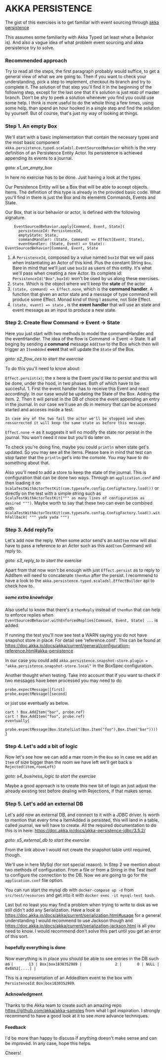 # AKKA PERSISTENCE
The gist of this exercises is to get familiar with event sourcing through [akka persistence](https://doc.akka.io/docs/akka/current/typed/persistence.html)

This assumes some familiarity with Akka Typed (at least what a Behavior is). And also a vague idea of what problem event sourcing and akka persistence try to solve. 

### Recommended approach
Try to read all the steps, the first paragraph probably would suffice, to get a general view of what we are going to. 
Then if you want to check your understanding, pick a step to implement, checkout its branch and try to complete it. The solution of that step you'll find it in the beginning of the following step, except for the last one that it's solution is just `HEAD` of master branch. Don't be shy to peek a solution whenever you find you could use some help. I think is more useful to do the whole thing a few times, using some help, than spend an hour hooked in a single step and find the solution by yourself. But of course, that's just my way of looking at things.

### Step 1. An empty Box
We'll start with a basic implementation that contain the necesary types and the most basic component `akka.persistence.typed.scaladsl.EventSourcedBehavior` which is the very definition of an Persistence Entity Actor. Its persistence is achieved appending its events to a journal. 

*goto: s1_an_empty_box*

In here no exercise has to be done. Just having a look at the types

Our Persistence Entity will be a Box that will be able to accept objects. Items. The definition of this type is already in the provided basic code. What you'll find in there is just the Box and its elements Commands, Events and State.

Our Box, that is our behavior or actor, is defined with the following signature.  

```   
    EventSourcedBehavior.apply[Command, Event, State](
      persistenceId: PersistenceId,
      emptyState: State,
      commandHandler: (State, Command) => Effect[Event, State],
      eventHandler: (State, Event) => State): EventSourcedBehavior[Command, Event, State
```

1. A `PersistenceId`, composed by a value named `boxId` that we will pass when instantiating an Actor of this kind. Plus the constant String `Box`.  Bare in mind that we'll just use `boxId` as users of this entity. It's what we'll pass when creating a new Actor. Its complete id: `PersistenceId("Box",boxId)` won't be used by us along these exercises.
2. `State`. Which is the object where we'll keep the **state** of the actor
3. `(state, command) => Effect.none`, which is the **command handler**. A function that given an actor state and a message of type command will produce some Effect. Monad kind of thing I assume, not Side Effect.
4. `(state, event) => state` , is the **event handler** that will use an state and event message as an input to produce a new state.




### Step 2. Create flow Command -> Event -> State

Here you just start with two methods to model the commandHandler and the eventHandler. The idea of the flow is Command -> Event -> State. It all beging by sending a **command** message `AddItem` to the Box which then will trigger an `ItemAdded` **event** that will update the `State` of the Box.

*goto: s2_flow_ces to start the exercise*

To do this you'll need to know about: 

`Effect.persist(x)`; the x here is the Event you'd like to persist and this will be done, under the hood, in two phases. Both of which have to be succesful.
    1. First the event handler has to receive this Event and react accordingly. In our case would be updating the State of the Box. Adding the item.
    2. Then it will persist in the DB of choice the event appending an entry in the journal. In our case we'll use an db in memory that can be accessed started and acceses inside a test.

    In case any of the two fail the actor we'll be stopped and when ressurrected it will keep the same state as before this message. 

`Effect.none` -> as it suggests it will no modify the state nor persist in the journal. You won't need it now but you'll do later on. 

To check you're doing fine, maybe you could `println` when state get's updated. So you may see all the items. Please bare in mind that test can stop faster that the `println` get's into the console. You may have to do something about that.

Also you'll need to add a store to keep the state of the journal. This is configuration that can be done two ways. Through an `application.conf` and then loading it on `ScalaTestWithActorTestKit(com.typesafe.config.ConfigFactory.load())` or directly on the test with a simple string such as `ScalaTestWithActorTestKit(""" as many lines of configuration as desired """)`. Maybe worth to say that these two can even be combined with `ScalaTestWithActorTestKit(com.typesafe.config.ConfigFactory.load().withFallback( """ yada yada """)`


### Step 3. Add replyTo

Let's add now the reply. When some actor send's an `AddItem` now will also have to pass a reference to an Actor such as this `AddItem` Command will reply to.

*goto: s3_reply_to to start the exercise*


Apart from that now won't be enough with just `Effect.persist` as to reply to AddItem will need to concatenate `thenRun` after the persist. I recommend to have a look to the `akka.persistence.typed.scaladsl.EffectBuilder` api to check how to.

##### some extra knowledge

Also useful to know that there's a `thenReply` instead of `thenRun` that can help to enforce replies when `EventSourcedBehavior.withEnforcedReplies[Command, Event, State] ...` is added.

If running the test you'll now see test a WARN saying you do not have snapshot store in place. For detail see 'reference.conf'. This can be found at https://doc.akka.io/docs/akka/current/general/configuration-reference.html#akka-persistence

In our case you could add `akka.persistence.snapshot-store.plugin = "akka.persistence.snapshot-store.local"` in the BoxSpec configuration.

Another thought when testing. Take into account that if you want to check if two messages have been processed you may need to do


    probe.expectMessage([first]
    probe.expectMessage([second]
	


 or just use eventually as below.
    

    cart ! Box.AddItem("bar", probe.ref)
    cart ! Box.AddItem("foo", probe.ref)
    eventually{
      probe.expectMessage(Box.State(List(Box.Item("foo"),Box.Item("bar"))))
    }
    


### Step 4. Let's add a bit of logic

Now let's see how we can add a max room in the `Box` so in case we add an `Item` of size bigger than the room we have left we'll get back a `Rejected(item,roomLeft)`

*goto: s4_business_logic to start the exercise*


Maybe a good approach is to create this new bit of logic an just adjust the already existing test before dealing with Rejections, if that makes sense.

### Step 5. Let's add an external DB

Let's add now an external DB, and connect to it with a JDBC driver. Is worth to mention that every time a ItemAdded is persisted, this will land in a table, called journal, we will have to create. All the required documentation to do this is in here:
https://doc.akka.io/docs/akka-persistence-jdbc/3.5.2/

*goto: s5_external_db to start the exercise*


From the link above I would not create the snapshot table until required, though. 

We'll use in here MySql (for not special reason). In Step 2 we mention about two methods of configuration. From a file or from a String in the Test itself to configure the connection to the DB. Now we are going to go for the `application.conf` file option. 

You can run start the mysql db with `docker-compose up -d` from `src/test/resources` and get into it with `docker exec -it mysql-test bash`.

Last but no least you may find a problem when trying to write to disk as we still didn't add any Serialization. Have a look at https://doc.akka.io/docs/akka/current/serialization.html#usage for a general understanding
I would recommend to use Jackson though and https://doc.akka.io/docs/akka/current/serialization-jackson.html is all you need to know. I would recommend don't solve this part until you get an error of this sort.

#### hopefully everything is done

Now everything is in place you should be able to see entries in the DB such as 
`|       13 | Box|box1830352989 |               2 |       0 | NULL | 0x0A52[....] |`

This is a representation of an AddedItem event to the box with `PersistenceId`: `Box|box1830352989`.


#### Acknowledgment

Thanks to the Akka team to create such an amazing repo https://github.com/akka/akka-samples
from what I got inspiration. I strongly recommend to have a good look at it to see more advance techniques.

#### Feedback

I'd be more than happy to discuss if anything doesn't make sense and can be improved. In any case, hope this helps.

Cheers!

